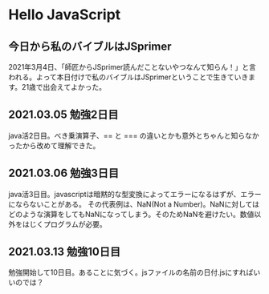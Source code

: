 # Hello JavaScript

## 今日から私のバイブルはJSprimer

2021年3月4日、「師匠からJSprimer読んだことないやつなんて知らん！」と言われる。よって本日付けで私のバイブルはJSprimerということで生きていきます。21歳で出会えてよかった。

## 2021.03.05 勉強2日目

java活2日目。べき乗演算子、== と === の違いとかも意外とちゃんと知らなかったから改めて理解できた。

## 2021.03.06 勉強3日目

java活3日目。javascriptは暗黙的な型変換によってエラーになるはずが、エラーにならないことがある。
その代表例は、NaN(Not a Number)。NaNに対してはどのような演算をしてもNaNになってしまう。そのためNaNを避けたい。数値以外をはじくプログラムが必要。

## 2021.03.13 勉強10日目

勉強開始して10日目。あることに気づく。jsファイルの名前の日付.jsにすればいいのでは？
